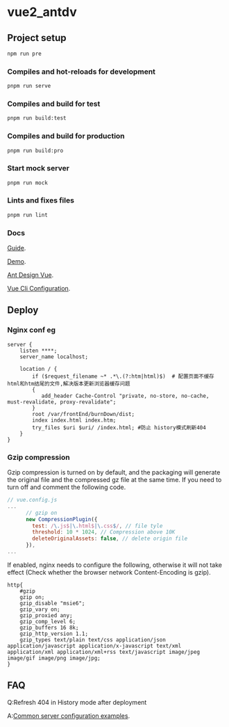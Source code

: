 # vue2_antdv

## Project setup

```bash
npm run pre
```

### Compiles and hot-reloads for development

```bash
pnpm run serve
```

### Compiles and build for test

```bash
pnpm run build:test
```

### Compiles and build for production

```bash
pnpm run build:pro
```

### Start mock server

```bash
pnpm run mock
```

### Lints and fixes files

```bash
pnpm run lint
```

### Docs

[Guide](https://pages.github.boschdevcloud.com/ZDO5WX/Vue2-Antdv-Doc/).

[Demo](https://pages.github.boschdevcloud.com/ZDO5WX/Vue2-Antdv-Demo/).

[Ant Design Vue](https://1x.antdv.com/docs/vue/introduce-cn/).

[Vue Cli Configuration](https://cli.vuejs.org/config/).

## Deploy

### Nginx conf eg

```nginx
server {
    listen ****;
    server_name localhost;

    location / {
        if ($request_filename ~* .*\.(?:htm|html)$)  # 配置页面不缓存html和htm结尾的文件,解决版本更新浏览器缓存问题
        {
           add_header Cache-Control "private, no-store, no-cache, must-revalidate, proxy-revalidate";
        }
        root /var/frontEnd/burnDown/dist;
        index index.html index.htm;
        try_files $uri $uri/ /index.html; #防止 history模式刷新404
    }
}
```

### Gzip compression

Gzip compression is turned on by default, and the packaging will generate the original file and the compressed gz file at the same time. If you need to turn off and comment the following code.

```js
// vue.config.js
...
      // gzip on
      new CompressionPlugin({
        test: /\.js$|\.html$|\.css$/, // file tyle
        threshold: 10 * 1024, // Compression above 10K
        deleteOriginalAssets: false, // delete origin file
      }),
...

```

If enabled, nginx needs to configure the following, otherwise it will not take effect (Check whether the browser network Content-Encoding is gzip).

```nginx
http{
    #gzip
    gzip on;
    gzip_disable "msie6";
    gzip_vary on;
    gzip_proxied any;
    gzip_comp_level 6;
    gzip_buffers 16 8k;
    gzip_http_version 1.1;
    gzip_types text/plain text/css application/json application/javascript application/x-javascript text/xml application/xml application/xml+rss text/javascript image/jpeg image/gif image/png image/jpg;
}
```

## FAQ

Q:Refresh 404 in History mode after deployment

A:[Common server configuration examples](https://router.vuejs.org/zh/guide/essentials/history-mode.html#%E6%9C%8D%E5%8A%A1%E5%99%A8%E9%85%8D%E7%BD%AE%E7%A4%BA%E4%BE%8B).
